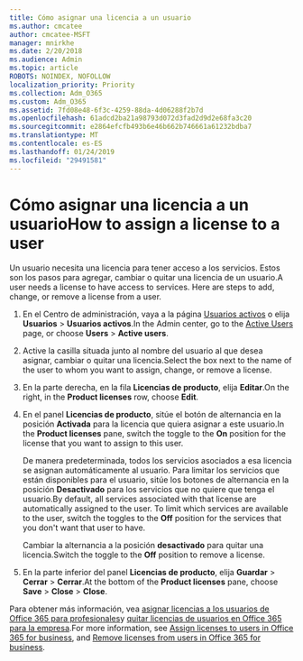 ```yaml
---
title: Cómo asignar una licencia a un usuario
ms.author: cmcatee
author: cmcatee-MSFT
manager: mnirkhe
ms.date: 2/20/2018
ms.audience: Admin
ms.topic: article
ROBOTS: NOINDEX, NOFOLLOW
localization_priority: Priority
ms.collection: Adm_O365
ms.custom: Adm_O365
ms.assetid: 7fd08e48-6f3c-4259-88da-4d06288f2b7d
ms.openlocfilehash: 61adcd2ba21a98793d072d3fad2d9d2e68fa3c20
ms.sourcegitcommit: e2864efcfb493b6e46b662b746661a61232bdba7
ms.translationtype: MT
ms.contentlocale: es-ES
ms.lasthandoff: 01/24/2019
ms.locfileid: "29491581"
---
```

# <a name="how-to-assign-a-license-to-a-user"></a><span data-ttu-id="02b35-102">Cómo asignar una licencia a un usuario</span><span class="sxs-lookup"><span data-stu-id="02b35-102">How to assign a license to a user</span></span>

<span data-ttu-id="02b35-p101">Un usuario necesita una licencia para tener acceso a los servicios. Estos son los pasos para agregar, cambiar o quitar una licencia de un usuario.</span><span class="sxs-lookup"><span data-stu-id="02b35-p101">A user needs a license to have access to services. Here are steps to add, change, or remove a license from a user.</span></span>
  
1. <span data-ttu-id="02b35-105">En el Centro de administración, vaya a la página [Usuarios activos](https://go.microsoft.com/fwlink/p/?linkid=834822) o elija **Usuarios** \> **Usuarios activos**.</span><span class="sxs-lookup"><span data-stu-id="02b35-105">In the Admin center, go to the [Active Users](https://go.microsoft.com/fwlink/p/?linkid=834822) page, or choose **Users** \> **Active users**.</span></span>
    
2. <span data-ttu-id="02b35-106">Active la casilla situada junto al nombre del usuario al que desea asignar, cambiar o quitar una licencia.</span><span class="sxs-lookup"><span data-stu-id="02b35-106">Select the box next to the name of the user to whom you want to assign, change, or remove a license.</span></span>
    
3. <span data-ttu-id="02b35-107">En la parte derecha, en la fila **Licencias de producto**, elija **Editar**.</span><span class="sxs-lookup"><span data-stu-id="02b35-107">On the right, in the **Product licenses** row, choose **Edit**.</span></span>
    
4. <span data-ttu-id="02b35-108">En el panel **Licencias de producto**, sitúe el botón de alternancia en la posición **Activada** para la licencia que quiera asignar a este usuario.</span><span class="sxs-lookup"><span data-stu-id="02b35-108">In the **Product licenses** pane, switch the toggle to the **On** position for the license that you want to assign to this user.</span></span> 
    
    <span data-ttu-id="02b35-p102">De manera predeterminada, todos los servicios asociados a esa licencia se asignan automáticamente al usuario. Para limitar los servicios que están disponibles para el usuario, sitúe los botones de alternancia en la posición **Desactivado** para los servicios que no quiere que tenga el usuario.</span><span class="sxs-lookup"><span data-stu-id="02b35-p102">By default, all services associated with that license are automatically assigned to the user. To limit which services are available to the user, switch the toggles to the **Off** position for the services that you don't want that user to have.</span></span> 
    
    <span data-ttu-id="02b35-111">Cambiar la alternancia a la posición **desactivado** para quitar una licencia.</span><span class="sxs-lookup"><span data-stu-id="02b35-111">Switch the toggle to the **Off** position to remove a license.</span></span> 
    
5. <span data-ttu-id="02b35-112">En la parte inferior del panel **Licencias de producto**, elija **Guardar** \> **Cerrar** \> **Cerrar**.</span><span class="sxs-lookup"><span data-stu-id="02b35-112">At the bottom of the **Product licenses** pane, choose **Save** \> **Close** \> **Close**.</span></span>
    
<span data-ttu-id="02b35-113">Para obtener más información, vea [asignar licencias a los usuarios de Office 365 para profesionales](https://support.office.com/article/997596b5-4173-4627-b915-36abac6786dc)y [quitar licencias de usuarios en Office 365 para la empresa](https://support.office.com/article/9b497c85-d0a4-4735-80fa-d3565bc05bd1).</span><span class="sxs-lookup"><span data-stu-id="02b35-113">For more information, see [Assign licenses to users in Office 365 for business](https://support.office.com/article/997596b5-4173-4627-b915-36abac6786dc), and [Remove licenses from users in Office 365 for business](https://support.office.com/article/9b497c85-d0a4-4735-80fa-d3565bc05bd1).</span></span>
  


